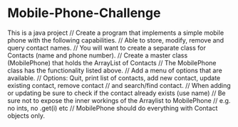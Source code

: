 # Mobile-Phone-Challenge
This is a java project
	    // Create a program that implements a simple mobile phone with the following capabilities.
        // Able to store, modify, remove and query contact names.
        // You will want to create a separate class for Contacts (name and phone number).
        // Create a master class (MobilePhone) that holds the ArrayList of Contacts
        // The MobilePhone class has the functionality listed above.
        // Add a menu of options that are available.
        // Options:  Quit, print list of contacts, add new contact, update existing contact, remove contact
        // and search/find contact.
        // When adding or updating be sure to check if the contact already exists (use name)
        // Be sure not to expose the inner workings of the Arraylist to MobilePhone
        // e.g. no ints, no .get(i) etc
        // MobilePhone should do everything with Contact objects only.
